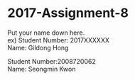 # 2017-Assignment-8

Put your name down here.  
ex) Student Number: 2017XXXXXX  
Name: Gildong Hong

Student Number:2008720062  
Name: Seongmin Kwon
